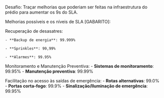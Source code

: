 Desafio: Traçar melhorias que poderiam ser feitas na infraestrutura do prédio para aumentar os 9s do SLA.

Melhorias possíveis e os níveis de SLA [GABARITO]:

Recuperação de desasatres:

	- **Backup de energia**: 99.999%
 
	- **Sprinkles**: 99,99%
 
	- **Alarmes**: 99.95%

Monitoramento e Manutenção Preventiva:
	- **Sistemas de monitoramento**: 99.95%
	- **Manutenção preventiva**: 99.99%

Facilitação no acesso às saídas de emergência:
	- **Rotas alternativas**: 99.0%
	- **Portas corta-fogo**: 99.9%
	- **Sinalização/Iluminação de emergência**: 99.95%


